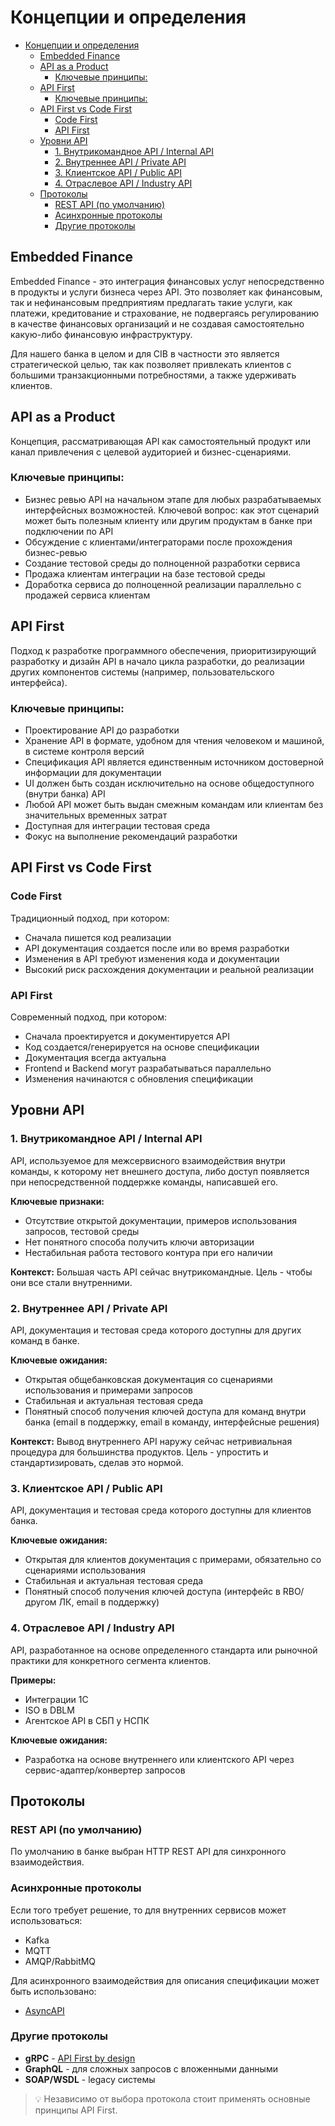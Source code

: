 # Концепции и определения

- [Концепции и определения](#концепции-и-определения)
  - [Embedded Finance](#embedded-finance)
  - [API as a Product](#api-as-a-product)
    - [Ключевые принципы:](#ключевые-принципы)
  - [API First](#api-first)
    - [Ключевые принципы:](#ключевые-принципы-1)
  - [API First vs Code First](#api-first-vs-code-first)
    - [Code First](#code-first)
    - [API First](#api-first-1)
  - [Уровни API](#уровни-api)
    - [1. Внутрикомандное API / Internal API](#1-внутрикомандное-api--internal-api)
    - [2. Внутреннее API / Private API](#2-внутреннее-api--private-api)
    - [3. Клиентское API / Public API](#3-клиентское-api--public-api)
    - [4. Отраслевое API / Industry API](#4-отраслевое-api--industry-api)
  - [Протоколы](#протоколы)
    - [REST API (по умолчанию)](#rest-api-по-умолчанию)
    - [Асинхронные протоколы](#асинхронные-протоколы)
    - [Другие протоколы](#другие-протоколы)



## Embedded Finance
Embedded Finance - это интеграция финансовых услуг непосредственно в продукты и услуги бизнеса через API. Это позволяет как финансовым, так и нефинансовым предприятиям предлагать такие услуги, как платежи, кредитование и страхование, не подвергаясь регулированию в качестве финансовых организаций и не создавая самостоятельно какую-либо финансовую инфраструктуру.

Для нашего банка в целом и для CIB в частности это является стратегической целью, так как позволяет привлекать клиентов с большими транзакционными потребностями, а также удерживать клиентов.

## API as a Product
Концепция, рассматривающая API как самостоятельный продукт или канал привлечения с целевой аудиторией и бизнес-сценариями.

### Ключевые принципы:
- Бизнес ревью API на начальном этапе для любых разрабатываемых интерфейсных возможностей. Ключевой вопрос: как этот сценарий может быть полезным клиенту или другим продуктам в банке при подключении по API
- Обсуждение с клиентами/интеграторами после прохождения бизнес-ревью
- Создание тестовой среды до полноценной разработки сервиса
- Продажа клиентам интеграции на базе тестовой среды
- Доработка сервиса до полноценной реализации параллельно с продажей сервиса клиентам

## API First
Подход к разработке программного обеспечения, приоритизирующий разработку и дизайн API в начало цикла разработки, до реализации других компонентов системы (например, пользовательского интерфейса).

### Ключевые принципы:
- Проектирование API до разработки
- Хранение API в формате, удобном для чтения человеком и машиной, в системе контроля версий
- Спецификация API является единственным источником достоверной информации для документации
- UI должен быть создан исключительно на основе общедоступного (внутри банка) API
- Любой API может быть выдан смежным командам или клиентам без значительных временных затрат
- Доступная для интеграции тестовая среда
- Фокус на выполнение рекомендаций разработки

## API First vs Code First

### Code First
Традиционный подход, при котором:
- Сначала пишется код реализации
- API документация создается после или во время разработки
- Изменения в API требуют изменения кода и документации
- Высокий риск расхождения документации и реальной реализации

### API First
Современный подход, при котором:
- Сначала проектируется и документируется API
- Код создается/генерируется на основе спецификации
- Документация всегда актуальна
- Frontend и Backend могут разрабатываться параллельно
- Изменения начинаются с обновления спецификации

## Уровни API

### 1. Внутрикомандное API / Internal API
API, используемое для межсервисного взаимодействия внутри команды, к которому нет внешнего доступа, либо доступ появляется при непосредственной поддержке команды, написавшей его.

**Ключевые признаки:**
- Отсутствие открытой документации, примеров использования запросов, тестовой среды
- Нет понятного способа получить ключи авторизации
- Нестабильная работа тестового контура при его наличии

**Контекст:**
Большая часть API сейчас внутрикомандные. Цель - чтобы они все стали внутренними.

### 2. Внутреннее API / Private API
API, документация и тестовая среда которого доступны для других команд в банке.

**Ключевые ожидания:**
- Открытая общебанковская документация со сценариями использования и примерами запросов
- Стабильная и актуальная тестовая среда
- Понятный способ получения ключей доступа для команд внутри банка (email в поддержку, email в команду, интерфейсные решения)

**Контекст:**
Вывод внутреннего API наружу сейчас нетривиальная процедура для большинства продуктов. Цель - упростить и стандартизировать, сделав это нормой.

### 3. Клиентское API / Public API
API, документация и тестовая среда которого доступны для клиентов банка.

**Ключевые ожидания:**
- Открытая для клиентов документация с примерами, обязательно со сценариями использования
- Стабильная и актуальная тестовая среда
- Понятный способ получения ключей доступа (интерфейс в RBO/другом ЛК, email в поддержку)

### 4. Отраслевое API / Industry API
API, разработанное на основе определенного стандарта или рыночной практики для конкретного сегмента клиентов.

**Примеры:**
- Интеграции 1C
- ISO в DBLM
- Агентское API в СБП у НСПК

**Ключевые ожидания:**
- Разработка на основе внутреннего или клиентского API через сервис-адаптер/конвертер запросов

## Протоколы

### REST API (по умолчанию)
По умолчанию в банке выбран HTTP REST API для синхронного взаимодействия.

### Асинхронные протоколы
Если того требует решение, то для внутренних сервисов может использоваться:
- Kafka
- MQTT
- AMQP/RabbitMQ

Для асинхронного взаимодействия для описания спецификации может быть использовано:
- [AsyncAPI](https://www.asyncapi.com/)

### Другие протоколы
- **gRPC** - [API First by design](https://protobuf.dev/)
- **GraphQL** - для сложных запросов с вложенными данными
- **SOAP/WSDL** - legacy системы

> 💡 Независимо от выбора протокола стоит применять основные принципы API First.
